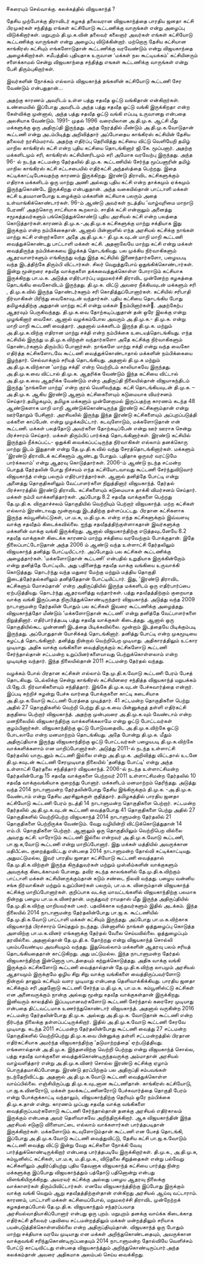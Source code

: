 #கரையும் செல்வாக்கு. கலக்கத்தில் விஜயகாந்த் ?

தேசிய முற்போக்கு திராவிடர்  கழகத் தலைவரான விஜயகாந்த்தை பாரதிய ஜனதா கட்சி பிரமுகர்கள் சந்தித்து எங்கள் கட்சியோடு கூட்டணிக்கு வாருங்கள் என்று அழைப்பு விடுக்கிறார்கள். மறுபுறம் தி.மு.க.வின் தலைவர் கலைஞர் அவர்கள் எங்கள் கட்சியோடு கூட்டணிக்கு வாருங்கள் என்று அழைப்பு விடுக்கின்றார். மற்றொரு தேசிய கட்சியான காங்கிரஸ் கட்சியும் எங்களோடுதான் கூட்டணிக்கு வரவேண்டும் என்று விஜயகாந்தை அழைக்கிறார்கள். சமீபத்தில் புதியதாக உருவான ‘மக்கள் நல கூட்டியக்கம்’ கட்சியினரும் சளைக்காமல் சென்று விஜயகாந்தை சந்தித்து எஙகள் கூட்டணிக்கு வாருங்கள் என்று பேசி திரும்புகிறார்கள். 

இவர்களின் நோக்கம் எல்லாம் விஜயகாந்த் தங்களின் கட்சியோடு கூட்டணி சேர வேண்டும் என்பதுதான்…

அதற்கு காரணம் அவரிடம் உள்ள பத்து சதவீத ஓட்டு வங்கிதான் என்கிறார்கள். உண்மையில் இப்போது அவரிடம் அந்த பத்து சதவீத ஓட்டு வங்கி இருக்கிறதா என்ற கேள்விக்கு முன்னால், அந்த பத்து சதவீத ஓட்டு வங்கி எப்படி உருவானது என்பதை அலசியாக வேண்டும்.
1991- முதல் 1996 வரையிலான அ.தி.மு.க. ஆட்சி மீது மக்களுக்கு ஒரு அதிருப்தி இருந்தது. அந்த நேரத்தில் மீண்டும் அ.தி.மு.க.வோடுதான் கூட்டணி  என்று அடம்பிடித்து அறிவித்தார் அப்போதைய காங்கிரஸ் கட்சியின் தேசிய தலைவர் நரசிம்மராவ். அதற்கு எதிர்ப்பு தெரிவித்து கட்சியை விட்டு வெளியேறி தமிழ் மாநில காங்கிரஸ் கட்சி என்ற புதிய கட்சியை தொடங்கினார் ஜி.கே. மூப்பனார். அதற்கு மக்களிடமும் சரி, காங்கிரஸ் கட்சியினரிடமும் சரி அமோக வரவேற்பு இருந்தது. அந்த 96- ல் நடந்த சட்டமன்ற தேர்தலில் தி.மு.க. கூட்டணியில் சேர்ந்த மூப்பனாரின் தமிழ் மாநில காங்கிரஸ் கட்சி சட்டசபையில் எதிர்கட்சி அந்தஸ்த்தை பெற்றது.
இதை சுட்டிக்காட்டிபேசுவதற்கு காரணம் இருக்கிறது. இரண்டு திராவிட கட்சிகளுக்கும் எதிராக மக்களிடம் ஒரு மாற்று அணி அல்லது புதிய கட்சி என்ற தாக்கமும் ஏக்கமும் இருந்துகொண்டே இருக்கிறது என்பதுதான்.
அந்த வகையில்தான் பாட்டாளி மக்கள் கட்சி உதயமானபோது உழைக்கும் மக்களின் கட்சியாக பலரும் அதை உள்வாங்கிக்கொண்டார்கள். 96-ம் ஆண்டு அவர்கள் நடத்திய ‘வாழ்வுரிமை மாநாடு பேரணி’ அதற்கொரு சாட்சியாக கூறலாம். சாதிக் கட்சி என்றாலும் அனைத்து சமூகத்தவர்களும் பங்கெடுத்துக்கொண்டு புதிய அரசியல் கட்சி என்ற பலத்தை கொடுத்தார்கள்.காரணம் தி.மு.க.-அ.தி.மு.க கட்சிகளுக்கு மாற்று சக்தியாக இது இருக்கும் என்ற நம்பிக்கைதான்.
ஆனால் பின்னாளில் எந்த அரசியல் கட்சிக்கு நாங்கள் மாற்று கட்சி என்றார்களோ அதே அ.தி.மு.க.- தி.மு.க.வுடன் மாறி மாறி கூட்டணி வைத்துக்கொண்டது பாட்டாளி மக்கள் கட்சி. அதனாலேயே மாற்று கட்சி என்று மக்கள் வைத்திருந்த நம்பிக்கையை இழக்கத் தொடங்கியது. பல முக்கிய நிர்வாகிகளும் ஆதரவாளர்களும் எங்கிருந்து வந்து இந்த  கட்சியில் இணைந்தார்களோ, பழையபடி வந்த இடத்திற்கே திரும்பி விட்டார்கள். சிலர் வெறுத்துபோய் ஒதுங்கிக்கொண்டார்கள். இன்று மூன்றரை சதவீத வாக்குகளை தக்கவைத்துக்கொள்ள போராடும் கட்சியாக இருக்கிறது பா.ம.க.
அடுத்த எதிர்பார்ப்பு மறுமலர்ச்சி திராவிட முன்னேற்ற கழகத்தை தொடங்கிய வைகோவிடம் இருந்தது. தி.மு.க. விட்டு அவரை நீக்கியவுடன் மக்களும் சரி , தி.மு.க.வில் இருந்த தொண்டர்களும் சரி கொதித்துப்போனார்கள். கட்சியில் சரிபாதி நிர்வாகிகள் பிரிந்து வைகோவுடன் வந்தார்கள். புதிய கட்சியை தொடங்கிய போது தமிழகத்திற்கு அதுதான் மாற்று கட்சி என்று மக்கள் நம்பினார்கள். அதற்கேற்ப ஆதரவும் பெருகிவந்தது. தி.மு.க.வை தோற்கடிப்பதுதான் தன் ஒரே இலக்கு என்று முழங்கினார் வைகோ.
ஆனால் வழக்கம்போல அவரும் அ.தி.மு.க.- தி.மு.க. என்று மாறி மாறி கூட்டணி வைத்தார். அதனால்  மக்களிடம் இருந்த தி.மு.க. மற்றும் அ.தி.மு.க.விற்கு எதிரான மாற்று சக்தி என்ற நம்பிக்கை உடையத்தொடங்கியது. எந்த கட்சியில் இருந்து ம.தி.மு.க.விற்குள் வந்தார்களோ அதே கட்சிக்கு நிர்வாகிகளும் தொண்டர்களும் திரும்பிப் போனார்கள். நாங்களே மாற்று சக்தி என்று வந்த வைகோ எதிர்த்த கட்சிகளோடவே கூட்டணி வைத்துக்கொண்டாதால் மக்களின் நம்பிக்கையை இழந்தார். செல்வாக்கும் சரியத் தொடங்கியது.
அதனால் தி.மு.க மற்றும் அ.தி.மு.க.விற்கான ‘மாற்று சக்தி’ என்ற வெற்றிடம் காலியாகவே இருந்தது. அ.தி.மு.க.வை விட்டால் தி.மு.க. ஆதரிக்க வேண்டும் இந்த கட்சியை விட்டால் அ.தி.மு.க.வை ஆதரிக்க வேண்டும் என்ற அதிருப்தி நிலையில்தான் விஜயாகந்திடம் இருந்து ‘நாங்களே மாற்று’ என்ற குரல் வெளிவந்தது.
கட்சி தொடங்கியவுடன் தி.மு.க. – அ.தி.மு.க. ஆகிய இரண்டு ஆளும் கட்சிகைளையும் கடுமையாக விமர்சனம் செய்தார்.தமிழகமும், தமிழக மக்களும் முன்னேறாமல் இருப்பதற்கு காரணம் கடந்த 48 ஆண்டுகளாக மாறி மாறி ஆண்டுக்கொண்டிருந்த இரண்டு கட்சிகளும்தான் என்று ஊர்தோறும் பேசினார். அரசியலில் இருந்து இந்த இரண்டு கட்சிகளையும் அப்புறப்படுத்தி மக்களை காப்பேன். என்று முழக்கமிட்டார். கடவுளோடும், மக்களோடுதான் என் கூட்டணி. மக்கள் பலத்தோடு அவர்களை தோற்கடிப்பேன் என்று ஊர் ஊராக சென்று பிரச்சாரம் செய்தார்.
மக்கள் திரும்பிப் பார்க்கத் தொடங்கினார்கள். இரண்டு கட்சியில் இருந்தும் நீக்கப்பட்ட- ஒதுக்கி வைக்கப்பட்டிருந்த நிர்வாகிகள் எல்லாம் தனக்கொரு மாற்று இடம் இதுதான் என்று தே.மு.தி.க.வில் வந்து சேரத்தொடங்கினார்கள். மக்களும் ‘இரண்டு திராவிடக் கட்சிகளும் ஆண்டது போதும். புதிதாக ஒருவர் வரட்டுமே பார்க்கலாம்’ என்று ஆதரவு கொடுத்தார்கள்.
2006-ம் ஆண்டு நடந்த சட்மன்ற பொதுத் தேர்தலின் போது நிச்சயம் எந்த கட்சியோடவாவது கூட்டணி சேர்ந்துவிடுவார் விஜயகாந்த் என்று பலரும் எதிர்பார்த்தார்கள். ஆனால் தனித்தே போட்டி என்று அனைத்து தொகுதிகளிலும் வேட்பாளர்களை நிறுத்தினார் விஜயகாந்த். தேர்தல் பிரச்சாரத்தில் இரண்டு திராவிட கட்சிகளையும் கடுமையாக தாக்கி விமர்சனம் செய்தார். மக்கள் நம்பி வாக்களித்தார்கள். அப்போது 8.2 சதவீத வாக்குகளை பெற்றது தே.மு.தி.க. விருதாச்சலம் தொகுதியில் வெற்றியும் பெற்றார் விஜயகாந்த். மற்ற கட்சிகள் எல்லாம் இரண்டாவது மூன்றாவது இடத்திற்கு தள்ளப்பட்டது.
பிரதான கட்சிகளாக இருந்த கம்யூனிஸ்ட்டுகள், பா.ம.க, ம.தி.மு.க. என்ற எந்த கட்சிகளுக்கும் இவ்வளவு வாக்கு சதவீதம் கிடைக்கவில்லை. ஐந்து சதவீதத்திற்குள்ளாகதான் இவர்களுக்கு மக்களின் வாக்கு வங்கி இருக்கிறது. ஆனால் விஜயகாந்திற்கு எடுத்தவுடனேயே 8.2 சதவீத வாக்குகள் கிடைக்க காரணம் மாற்று சக்தியை வரவேற்கும் போக்குதான்.
இதே நிலைப்பாட்டோடுதான் அந்த 2006 ம் ஆண்டு வந்த உள்ளாட்சி தேர்தலிலும் விஜயகாந்த் தனித்து போட்டியிட்டார். அப்போதும் பல கட்சிகள் கூட்டணிக்கு அழைத்தார்கள். ‘மக்களோடுதான் கூட்டணி’ என்பதில் உறுதியாக இருக்கின்றோம் என்று தனித்தே போட்டியிட அது  பதினைந்து சதவீத வாக்கு வங்கியை உருவாக்கி கொடுத்தது.
தொடர்ந்து வந்த மதுரை மேற்கு மற்றும் மத்திய தொகுதி இடைத்தேர்தல்களிலும் தனித்தேதான் போட்டியிட்டார். இது, ‘இரண்டு திராவிட கட்சிகளும் மோசம்தான்’ என்ற அதிருப்தியில் இருந்த  மக்களிடம் ஒரு எதிர்பார்ப்பை ஏற்படுத்தியது. தொடர்ந்து ஆதரவளித்து வந்தார்கள். பத்து சதவீதத்திற்கும் குறையாத வாக்கு வங்கி இருப்பதை நிருபித்துக்கொண்டிருந்தார் விஜயகாந்த்.
அடுத்து வந்த 2009 நாடாளுமன்ற தேர்தலின் போதும் பல கட்சிகள் இவரை கூட்டணிக்கு அழைத்தது. விஜயகாந்த்தோ மீண்டும் ‘மக்களோடுதான் கூட்டணி’ என்று தனித்தே வேட்பாளர்களை நிறுத்தினார். எதிர்பார்த்தபடி பத்து சதவீத வாக்குகள் கிடைத்தது. ஆனால் ஒரு தொகுதியில்கூட முன்னணி இடத்தை பிடிக்கவில்லை. மூன்றாம் இடத்தையே பிடிக்கும்படி இருந்தது.
அப்போதுதான் யோசிக்கத் தொடங்கினார். தனித்து போட்டி என்ற முகமூடியை கழட்டத் தொடங்கினார். தனித்து நின்றால் வெற்றிபெற முடியாது. அதிகாரத்திலும் உட்கார முடியாது. அதிக வாக்கு வங்கிகளை வைத்திருக்கும் கட்சிகளோடு கூட்டணி சேர்ந்தால்தான் சட்டமன்ற உறுப்பினர்களையாவது பெற்றுக்கொள்ளலாம் என்ற முடிவுக்கு வந்தார்.
இந்த நிலையில்தான் 2011 சட்டமன்ற தேர்தல் வந்தது.

வழக்கம் போல் பிரதான கட்சிகள் எல்லாம் தே.மு.தி.க.வோடு கூட்டணி பேரம் பேசத் தொடகியது. டெல்லிக்கு சென்று காங்கிரஸ் கட்சியினரை சந்தித்த விஜயகாந்த் மறுபக்கம் பி.ஜே.பி. நிர்வாகிகளையும் சந்தித்தார். இங்கே தி.மு.க.வுடன் பேச்சுவார்த்தை என்றார். இப்படி சுற்றிச் சுழன்று பேச்சு வார்தை போக்குகளை காட்டி கடைசியாக அ.தி.மு.க.வோடு கூட்டணி பேரத்தை முடித்தார். 41 சட்டமன்ற தொகுதிகளை பெற்று அதில் 27 தொகுதிகளில் வெற்றி பெற்று தி.மு.க.வை பின்னுக்குத் தள்ளி எதிர்கட்சி தகுதியை பெற்றார் விஜயகாந்த்.
அதற்கு முன்புவரை அ.தி.மு.க.வும் வேண்டாம் என்ற மனநிலையில் விஜயகாந்திற்கு வாக்களிக்கலாமே என்று ஓட்டு போட்டவர்கள் குழம்பினார்கள். விஜயகாந்திற்கு ஓட்டு போடுவதைவிட அ.தி.மு.க.விற்கே ஓட்டு போடலாமே என்ற மனமாற்றம் தொடங்கியது. அதே போன்று தி.மு.க. மீதும் அதிருப்தியாக இருந்து விஜயகாந்திற்கு ஓட்டு போட்டவர்கள் பழையபடி தி.மு.க.விற்கே வாக்களிக்களாம் என மாறிப்போனார்கள்.
அடுத்து 2011-ல் நடந்த உள்ளாட்சி தேர்தலில் யாருடனும் கூட்டணி இல்லை என்று அ.தி.மு.க. அறிவித்து விட்டதால் உடனே தி.மு.கவுடன் கூட்டணி சேரமுடியாத நிலையில் ‘தனித்து போட்டி’ என்று அந்த உள்ளாட்சி தேர்தலை சந்தித்தார் விஜயகாந்த். 2006-ல் நடந்த உள்ளாட்சிமன்ற தேர்தலின்போது 15 சதவீத வாக்குகளை பெற்றவர் 2011 உள்ளாட்சிமன்ற தேர்தலில் 10 சதவீத வாக்குவங்கியாக குறைந்து போனார். மக்களிடம் மனமாற்றம் தெரிந்தது.
அடுத்து வந்த 2014 நாடாளுமன்ற தேர்தலின்போது தேசிய இங்கிருக்கும் தி.மு.க. -அ.தி.மு.க. வேண்டாம் என்று தேசிய அரசிலுக்குள் குதித்தார். தமிழகத்தில் பாரதிய ஜனதா கட்சியோடு கூட்டணி பேரம் நடத்தி  14 நாடாளுமன்ற தொகுதிகளை பெற்றார். 
சட்டமன்ற தேர்தலில் அ.தி.மு.க.வுடன் கூட்டணி வைத்தபோது 41 தொகுதிகளை பெற்று அதில் 27 தொகுதிகளில் வெற்றிபெற்ற விஜயகாந்த் 2014 நாடாளுமன்ற தேர்தலில் 21 தொகுதிகளை  பெற்றிருக்க வேண்டும். வேறு வழியின்றி விட்டுக்கொடுத்துதான் 14 எம்.பி. தொகுதிகளை பெற்றார். ஆனாலும் ஒரு தொகுதியிலும் வெற்றிபெற வில்லை அவரது கட்சி.
யாரோடும் கூட்டணி இல்லை என்றவர் அ.தி.மு.க.வோடு கூட்டணி, பா.ஜ.க,வோடு கூட்டணி என்று மாறிப்போனார். இது மக்கள் மத்தியில் அவருக்கான மதிபீட்டை குறைத்துவிட்டது என்பதை 2014 நாடாளுமன்ற தோல்வி சுட்டிக்காட்டியது. அதுமட்டுமல்ல, இவர் பாரதிய ஜனதா கட்சியோடு கூட்டணி வைத்ததால் தே.மு.தி.க.விற்குள் இருந்த கிருத்துவர்கள் மற்றும் முஸ்லீம்களின் வாக்குகளும் அவருக்கு கிடைக்காமல் போனது.
தவிர கடந்த காலங்களில் தே.மு.தி.க.விற்கும் பாட்டாளி மக்கள் கட்சியினருக்கும்தான் கடும் சண்டை நிலவி வந்தது. பழைய வன்னிய சங்க நிர்வாகிகள் மற்றும் உறுப்பினர்கள் பலரும், பா.ம.க. வினரும்தான் விஜயகாந்த் கட்சிக்கு மாறிப்போனார்கள். குறிப்பாக வடக்கு மாவட்டங்களில் விஜயகாந்திற்கு பலமாக நின்றது பழைய பா.ம.க.வினர்தான். மருத்துவர் ராமதாஸ் மீது இருந்த அதிருப்தியில் தே.மு.தி.க.விற்கு மாறியவர்கள் பலர். பதவிக்காக வந்தவர்களும் இதில் அடக்கம்.
இந்த நிலையில் 2014 நாடாளுமன்ற தேர்தலின்போது பா.ஜ.க. கூட்டணியில் தே.மு.தி.க.வோடு பாட்டாளி மக்கள் கட்சியும் இருந்தது. அப்போது பா.ம.க.விற்காக விஜயகாந்த் பிரச்சாரம் செய்ததும் நடந்தது. பின்னாளில் நாங்கள் ஒத்துழைப்பு கொடுத்த அளவிற்கு பா.ம.க.வினர் எங்களுக்கு தேர்தல் வேலை செய்யவில்லை. ஒத்துழைப்பும் தரவில்லை. அதனால்தான் தே.மு.தி.க. தோற்றது என்று விஜயகாந்த் சொல்லி புலம்பவேண்டிய அவசியமும் வந்தது. இதுவெல்லாம் மக்களின் ஆதரவு பலம் சரியத் தொடங்கியதைதான் காட்டுகிறது.
அது மட்டுமல்ல. இந்த நாடாளுமன்ற தேர்தல் விஜயகாந்திற்கு இன்னொரு பாடத்தையும் கற்றுக்கொடுத்தது. அதிக வாக்கு வங்கி இருக்கும் கட்சிகளோடு கூட்டணி வைத்தால்தான் தே.மு.தி.க.விற்கு லாபமும் அரசியல் ஆதாயமும் இருக்குமே ஒழிய சிறு சிறு வாக்கு வங்கிகளை வைத்திருப்பவர்ளோடு நின்றால் தானும் கட்சியும் வளர முடியாது என்பதை தெளிவாக்கிக்கியது. 
பாரதிய ஜனதா கட்சிக்கும் சரி அதனோடு கூட்டணி சேர்ந்த ம.தி.மு.க, பா.ம.க. கம்யூனிஸ்ட்டு கட்சிகள் என அனைவருக்கும் நான்கு அல்லது மூன்று சதவீத வாக்குகள்தான் இருக்கிறது. இனிவரும் காலத்தில் இப்படியானவர்களோடு கூட்டணி சேர்ந்தால் கரைசேர முடியாது என்பதை திட்டவட்டமாக உணர்ந்துகொண்டார் விஜயகாந்த்.
அதனால் வருகின்ற 2016 சட்டமன்ற தேர்தலின்போது தி.மு.க. அல்லது அ.தி.மு.க. வோடுதான் கூட்டணி என்ற நிர்பந்த நிலைக்கு தள்ளப்பட்டிருக்கிறார். இதில் அ.தி.மு.க.வோடு கூட்டணி சேரவே முடியாது. கடந்த 2011 சட்டமன்ற தேர்தலின்போது கூட்டணி வைத்து 27 சட்டமன்ற தொகுதிகளில் வெற்றிபெற்று தி.மு.க.வை பின்னுக்கு தள்ளி சட்டமன்றத்தில் பிரதான எதிர்கட்சியாக அமர்ந்த விஜயகாந்திற்கு ‘தடுமாற்றத்தை’ ஏற்படுத்தியது.
எங்களால்தான் அ.தி.மு.க. இந்தளவிற்கு வெற்றி பெற்றது என்று விஜயகாந்த் சொல்ல, பத்து சதவீத வாக்குகளை வைத்துக்கொண்டிருந்தவருக்கு அம்மாதான் அரசியல் வாழ்வளித்தார் என்று அ.தி.மு.க.வினர் சொல்ல இரண்டு கட்சிக்கு ஏழாம் பொருத்தமாகிப்போனது. இரண்டு தரப்பிற்கும் பல அதிருப்தி சம்பவங்கள் நடந்தேறிவிட்டது. அதனால் அ.தி.மு.க.வோடு கூட்டணி வைத்துக்கொள்ள வாய்ப்பில்லை.
எஞ்சியிருப்பது தி.மு.க.வுடனான கூட்டணிதான். காங்கிரஸ் கட்சியோடு, பா.ஜ.க.வினரோடு, மக்கள் நலக்கூட்டணினரோடு பேச்சுவார்த்தை தொகுதி பேரம் என்று போக்குக்காட்டி வந்தாலும், விஜயகாந்திற்கு தெரியும் ஓரே நம்பிக்கை தி.மு.க.தான் என்று. காரணம் முப்பது சதவீத வாக்கு வங்கிகளை வைத்திருப்பவர்களோடு கூட்டணி சேர்ந்தால்தான் தனக்கு அரசியல் எதிர்காலம் இருக்கும் என்பதை அவர் தெளிவாகவே அறிந்திருக்கிறார்.
ஆக விஜயகாந்தின் இந்த அரசியல் சடுகுடு விளையாட்டை எல்லாம் வாக்களார்கள் பார்த்தபடிதான் இருக்கிறார்கள். மக்களோடும் கடவுளோடும்தான் கூட்டணி என பேசத் தொடங்கி, இப்போது அ.தி.மு.க.வோடு கூட்டணி வைத்துவிட்டு, தேசிய கட்சி பா.ஜ.க.வோடும் கூட்டணி வைத்து விட்டு இன்று வேறு கட்சிகளை நோக்கி வேவு பார்த்துக்கொண்டிருக்கிறார் என்பதை பார்த்தபடியே இருக்கிறார்கள்.
தி.மு.க., அ.தி.மு.க, கம்யூனிஸ்ட் கட்சிகள், பா.ம.க, ம.தி.மு.க., விடுதலை சிறுத்தைகள் என்று பல்வேறு கட்சிகளிலும் அதிர்ப்தியுற்று புதிய தேவனாக விஜயகாந்த் கட்சியை பார்த்து நின்ற மக்களுக்கு இப்போது விஜயகாந்த்தும் பத்தோடு பதினொன்று என்பது விளங்கியிருக்கிறது. அவரவர் கட்சிக்கு அல்லது பழைய ஆதரவு நிலைக்கு வாக்காளர்கள் திரும்பிவிட்டார்கள். எனவே விஜயகாந்த்திற்கு இப்போது இருக்கும் வாக்கு வங்கி வெறும் ஆறு சதவீதத்திற்குள்தான் என்கிறது அரசியல் ஆய்வு வட்டாராம்.
காரணம், பாட்டாளி மக்கள் கட்சியைப்போல், மறுமலர்ச்சி திராவிட முன்றேற்றக் கழகத்தைப்போல் தே.மு.தி.க. விஜயகாந்தும் சந்தர்ப்பவாத அரசியல்வாதியாகிப்போனார் என்பது ஒரு புறம். மறுபுறம் தனக்கு வாய்க்க கிடைக்காத எதிர்கட்சி தலைவர் பதவியை சட்டமன்றத்திலும் மக்கள் மன்றத்திலும் சரியாக பயன்படுத்திக்கொள்ளவில்லை என்ற அதிருப்தியும்தான். விஜயகாந்த் ஒரு போதும் மாற்று சக்தியாக வரவே முடியாது என மக்கள் அறிந்துகொண்டதையும், அவருக்கான வாக்குவங்கி சரிந்துகொண்டிருப்பதையும் 2014 நாடாளுமன்ற தோல்வியே வெளிச்சம் போட்டு காட்டிவிட்டது என்பதை விஜயகாந்த்தும் அறிந்துகொண்டிருப்பார்.அந்த கலக்கம்தான் அவரை அதிகமாக அலம்பல் செய்ய வைக்கிறது.
